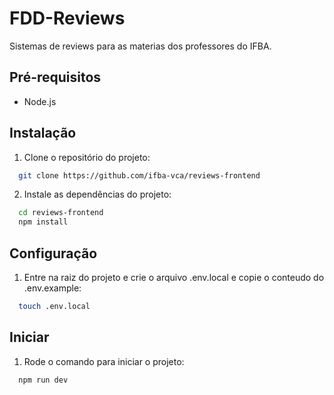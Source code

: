 # FDD-Reviews

Sistemas de reviews para as materias dos professores do IFBA.

## Pré-requisitos

* Node.js

## Instalação

1. Clone o repositório do projeto:
```bash
  git clone https://github.com/ifba-vca/reviews-frontend
```

2. Instale as dependências do projeto:
```bash
  cd reviews-frontend
  npm install
```

## Configuração

1. Entre na raiz do projeto e crie o arquivo .env.local e copie o conteudo do .env.example:
```bash
  touch .env.local
```

## Iniciar

1. Rode o comando para iniciar o projeto:

```bash
  npm run dev
```